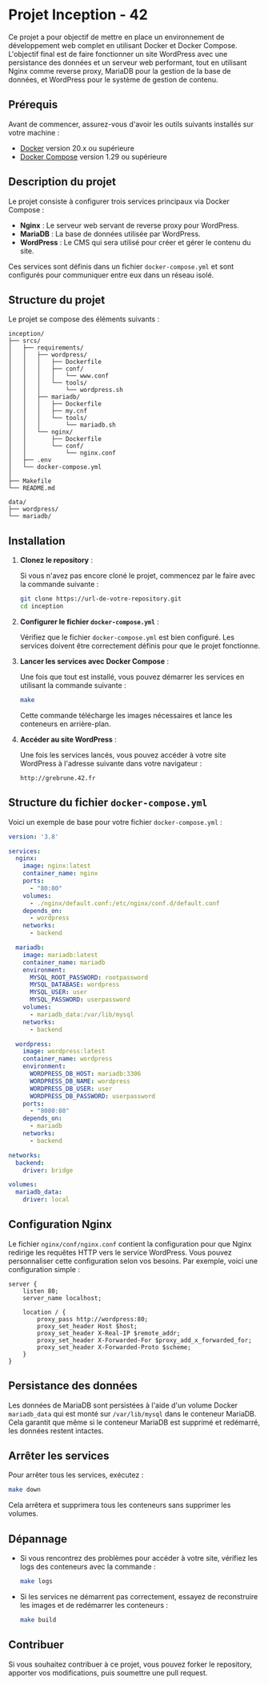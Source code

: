 # Projet Inception - 42

Ce projet a pour objectif de mettre en place un environnement de développement web complet en utilisant Docker et Docker Compose. L'objectif final est de faire fonctionner un site WordPress avec une persistance des données et un serveur web performant, tout en utilisant Nginx comme reverse proxy, MariaDB pour la gestion de la base de données, et WordPress pour le système de gestion de contenu.

## Prérequis

Avant de commencer, assurez-vous d'avoir les outils suivants installés sur votre machine :

- [Docker](https://www.docker.com/get-started) version 20.x ou supérieure
- [Docker Compose](https://docs.docker.com/compose/install/) version 1.29 ou supérieure

## Description du projet

Le projet consiste à configurer trois services principaux via Docker Compose :

- **Nginx** : Le serveur web servant de reverse proxy pour WordPress.
- **MariaDB** : La base de données utilisée par WordPress.
- **WordPress** : Le CMS qui sera utilisé pour créer et gérer le contenu du site.

Ces services sont définis dans un fichier `docker-compose.yml` et sont configurés pour communiquer entre eux dans un réseau isolé.

## Structure du projet

Le projet se compose des éléments suivants :

```
inception/
├── srcs/
│   ├── requirements/
│   │   ├── wordpress/
│   │   │   ├── Dockerfile
│   │   │   ├── conf/
│   │   │   │   └── www.conf
│   │   │   └── tools/
│   │   │       └── wordpress.sh
│   │   ├── mariadb/
│   │   │   ├── Dockerfile
│   │   │   ├── my.cnf
│   │   │   └── tools/
│   │   │       └── mariadb.sh
│   │   └── nginx/
│   │       ├── Dockerfile
│   │       └── conf/
│   │           └── nginx.conf
│   ├── .env
│   └── docker-compose.yml
│
├── Makefile
└── README.md

data/
├── wordpress/
└── mariadb/
```

## Installation

1. **Clonez le repository** :

   Si vous n'avez pas encore cloné le projet, commencez par le faire avec la commande suivante :

   ```bash
   git clone https://url-de-votre-repository.git
   cd inception
   ```

2. **Configurer le fichier `docker-compose.yml`** :

   Vérifiez que le fichier `docker-compose.yml` est bien configuré. Les services doivent être correctement définis pour que le projet fonctionne.

3. **Lancer les services avec Docker Compose** :

   Une fois que tout est installé, vous pouvez démarrer les services en utilisant la commande suivante :

   ```bash
   make
   ```

   Cette commande télécharge les images nécessaires et lance les conteneurs en arrière-plan.

4. **Accéder au site WordPress** :

   Une fois les services lancés, vous pouvez accéder à votre site WordPress à l'adresse suivante dans votre navigateur :

   ```
   http://grebrune.42.fr
   ```


## Structure du fichier `docker-compose.yml`

Voici un exemple de base pour votre fichier `docker-compose.yml` :

```yaml
version: '3.8'

services:
  nginx:
    image: nginx:latest
    container_name: nginx
    ports:
      - "80:80"
    volumes:
      - ./nginx/default.conf:/etc/nginx/conf.d/default.conf
    depends_on:
      - wordpress
    networks:
      - backend

  mariadb:
    image: mariadb:latest
    container_name: mariadb
    environment:
      MYSQL_ROOT_PASSWORD: rootpassword
      MYSQL_DATABASE: wordpress
      MYSQL_USER: user
      MYSQL_PASSWORD: userpassword
    volumes:
      - mariadb_data:/var/lib/mysql
    networks:
      - backend

  wordpress:
    image: wordpress:latest
    container_name: wordpress
    environment:
      WORDPRESS_DB_HOST: mariadb:3306
      WORDPRESS_DB_NAME: wordpress
      WORDPRESS_DB_USER: user
      WORDPRESS_DB_PASSWORD: userpassword
    ports:
      - "8080:80"
    depends_on:
      - mariadb
    networks:
      - backend

networks:
  backend:
    driver: bridge

volumes:
  mariadb_data:
    driver: local
```

## Configuration Nginx

Le fichier `nginx/conf/nginx.conf` contient la configuration pour que Nginx redirige les requêtes HTTP vers le service WordPress. Vous pouvez personnaliser cette configuration selon vos besoins. Par exemple, voici une configuration simple :

```nginx
server {
    listen 80;
    server_name localhost;

    location / {
        proxy_pass http://wordpress:80;
        proxy_set_header Host $host;
        proxy_set_header X-Real-IP $remote_addr;
        proxy_set_header X-Forwarded-For $proxy_add_x_forwarded_for;
        proxy_set_header X-Forwarded-Proto $scheme;
    }
}
```

## Persistance des données

Les données de MariaDB sont persistées à l'aide d'un volume Docker `mariadb_data` qui est monté sur `/var/lib/mysql` dans le conteneur MariaDB. Cela garantit que même si le conteneur MariaDB est supprimé et redémarré, les données restent intactes.

## Arrêter les services

Pour arrêter tous les services, exécutez :

```bash
make down
```

Cela arrêtera et supprimera tous les conteneurs sans supprimer les volumes.

## Dépannage

- Si vous rencontrez des problèmes pour accéder à votre site, vérifiez les logs des conteneurs avec la commande :

  ```bash
  make logs
  ```

- Si les services ne démarrent pas correctement, essayez de reconstruire les images et de redémarrer les conteneurs :

  ```bash
  make build
  ```

## Contribuer

Si vous souhaitez contribuer à ce projet, vous pouvez forker le repository, apporter vos modifications, puis soumettre une pull request.
